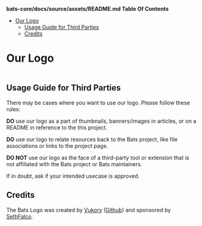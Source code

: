 <!-- START doctoc generated TOC please keep comment here to allow auto update -->
<!-- DON'T EDIT THIS SECTION, INSTEAD RE-RUN doctoc TO UPDATE -->
**bats-core/docs/source/assets/README.md Table Of Contents**

- [Our Logo](#our-logo)
  - [Usage Guide for Third Parties](#usage-guide-for-third-parties)
  - [Credits](#credits)

<!-- END doctoc generated TOC please keep comment here to allow auto update -->

# Our Logo

<div align="center">
<picture>
  <source media="(prefers-color-scheme: dark)" srcset="dark_mode_cube.svg">
  <img alt="" src="light_mode_cube.svg">
</picture>
</div>

## Usage Guide for Third Parties

There may be cases where you want to use our logo. Please follow these rules:

**DO** use our logo as a part of thumbnails, banners/images in articles, or on a README in reference to the this project.

**DO** use our logo to relate resources back to the Bats project, like file associations or links to the project page.

**DO NOT** use our logo as the face of a third-party tool or extension that is not affiliated with the Bats project or Bats maintainers.

If in doubt, ask if your intended usecase is approved.

## Credits

The Bats Logo was created by [Vukory](https://www.artstation.com/vukory) ([Github](https://github.com/vukory)) and sponsored by [SethFalco](https://github.com/SethFalco).
